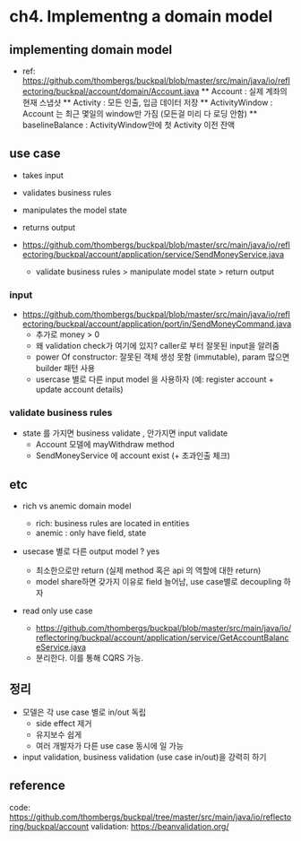 # ch4. Implementng a domain model

## implementing domain model

* ref: https://github.com/thombergs/buckpal/blob/master/src/main/java/io/reflectoring/buckpal/account/domain/Account.java
** Account : 실제 계좌의 현재 스냅샷
** Activity : 모든 인출, 입금 데이터 저장
** ActivityWindow : Account 는 최근 몇일의 window만 가짐 (모든걸 미리 다 로딩 안함)
** baselineBalance : ActivityWindow안에 첫 Activity 이전 잔액

## use case
- takes input
- validates business rules
- manipulates the model state
- returns output

- https://github.com/thombergs/buckpal/blob/master/src/main/java/io/reflectoring/buckpal/account/application/service/SendMoneyService.java
  - validate business rules > manipulate model state > return output

### input
- https://github.com/thombergs/buckpal/blob/master/src/main/java/io/reflectoring/buckpal/account/application/port/in/SendMoneyCommand.java
  - 추가로 money > 0
  - 왜 validation check가 여기에 있지? caller로 부터 잘못된 input을 알려줌
  - power Of constructor: 잘못된 객체 생성 못함 (immutable), param 많으면 builder 패턴 사용
  - usercase 별로 다른 input model 을 사용하자 (예: register account + update account details)


### validate business rules
- state 를 가지면 business validate , 안가지면 input validate
  - Account 모델에 mayWithdraw method
  - SendMoneyService 에 account exist (+ 초과인출 체크)

## etc
- rich vs anemic domain model
  - rich: business rules are located in entities
  - anemic : only have field, state
- usecase 별로 다른 output model ? yes
  - 최소한으로만 return (실제 method 혹은 api 의 역할에 대한 return)
  - model share하면 갖가지 이유로 field 늘어남, use case별로 decoupling 하자

- read only use case
  - https://github.com/thombergs/buckpal/blob/master/src/main/java/io/reflectoring/buckpal/account/application/service/GetAccountBalanceService.java
  - 분리한다. 이를 통해 CQRS 가능.

## 정리
- 모델은 각 use case 별로 in/out 독립
  - side effect 제거
  - 유지보수 쉽게
  - 여러 개발자가 다른 use case 동시에 일 가능
- input validation, business validation (use case in/out)을 강력히 하기

## reference

code: https://github.com/thombergs/buckpal/tree/master/src/main/java/io/reflectoring/buckpal/account
validation: https://beanvalidation.org/
